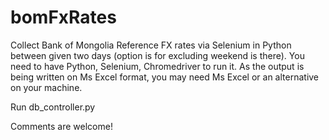 # bomFxRates

Collect Bank of Mongolia Reference FX rates via Selenium in Python between given two days (option is for excluding weekend is there). You need to have Python, Selenium, Chromedriver to run it. As the output is being written on Ms Excel format, you may need Ms Excel or an alternative on your machine. 

Run db_controller.py

Comments are welcome!
